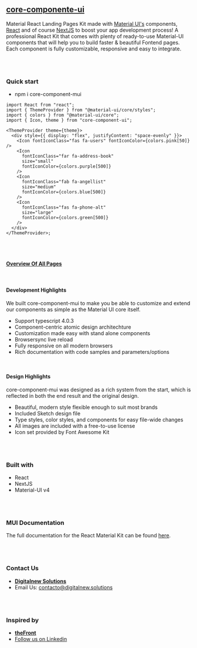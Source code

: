 ## [core-componente-ui](https://digitalnew.solutions)

Material React Landing Pages Kit made with [Material UI's](https://material-ui.com/?ref=digitalnew-solutions) components, [React](https://reactjs.org/?ref=digitalnew-solutions) and of course [NextJS](https://nextjs.org/?ref=digitalnew-solutions) to boost your app development process!
A professional React Kit that comes with plenty of ready-to-use Material-UI components that will help you to build faster & beautiful Fontend pages. Each component is fully customizable, responsive and easy to integrate.

<br /><br />

### **Quick start**

- npm i core-component-mui

```tsx
import React from "react";
import { ThemeProvider } from "@material-ui/core/styles";
import { colors } from "@material-ui/core";
import { Icon, theme } from "core-component-ui";

<ThemeProvider theme={theme}>
  <div style={{ display: "flex", justifyContent: "space-evenly" }}>
    <Icon fontIconClass="fas fa-users" fontIconColor={colors.pink[50]} />
    <Icon
      fontIconClass="far fa-address-book"
      size="small"
      fontIconColor={colors.purple[500]}
    />
    <Icon
      fontIconClass="fab fa-angellist"
      size="medium"
      fontIconColor={colors.blue[500]}
    />
    <Icon
      fontIconClass="fas fa-phone-alt"
      size="large"
      fontIconColor={colors.green[500]}
    />
  </div>
</ThemeProvider>;
```

<br /><br />

#### **[Overview Of All Pages](https://thefront.maccarianagency.com)**

<br />

#### **Development Highlights**

We built core-component-mui to make you be able to customize and extend our components as simple as the Material UI core itself.

- Support typescript 4.0.3
- Component-centric atomic design architechture
- Customization made easy with stand alone components
- Browsersync live reload
- Fully responsive on all modern browsers
- Rich documentation with code samples and parameters/options

<br />

#### **Design Highlights**

core-component-mui was designed as a rich system from the start, which is reflected in both the end result and the original design.

- Beautiful, modern style flexible enough to suit most brands
- Included Sketch design file
- Type styles, color styles, and components for easy file-wide changes
- All images are included with a free-to-use license
- Icon set provided by Font Awesome Kit

<br /><br />

### **Built with**

- React
- NextJS
- Material-UI v4

<br /><br />

### **MUI Documentation**

The full documentation for the React Material Kit can be found [here](https://material-ui.com?ref=digitalnew-solutions).

<br /><br />

### **Contact Us**

- **[Digitalnew Solutions](https://digitalnew.solutions)**
- Email Us: contacto@digitalnew.solutions
<!-- - [Follow us on Linkedin](https://www.linkedin.com/company/maccarian)
- [Follow us on Instagram](https://www.instagram.com/maccarian/)
- [Follow us on Facebook](https://facebook.com/maccarian.agency/) -->

<br /><br />

### **Inspired by**

- **[theFront](https://thefront.maccarianagency.com)**
- [Follow us on Linkedin](https://www.linkedin.com/company/maccarian)

<!--
- [Follow us on Instagram](https://www.instagram.com/maccarian/)
- [Follow us on Facebook](https://facebook.com/maccarian.agency/) -->
